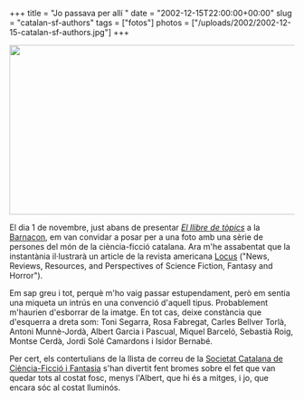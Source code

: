 +++
title = "Jo passava per allí "
date = "2002-12-15T22:00:00+00:00"
slug = "catalan-sf-authors"
tags = ["fotos"]
photos = ["/uploads/2002/2002-12-15-catalan-sf-authors.jpg"]
+++

<img width="600" height="300" src="/uploads/2002/2002-12-15-catalan-sf-authors.jpg">

El dia 1 de novembre, just abans de presentar [*El llibre de tòpics*](https://carlesbellver.net/llibres/elllibredetopics) a la [Barnacon](http://www.barnacon.com/), em van convidar a posar per a una foto amb una sèrie de persones del món de la ciència-ficció catalana. Ara m'he assabentat que la instantània il·lustrarà un article de la revista americana [Locus](http://www.locusmag.com/) ("News, Reviews, Resources, and Perspectives of Science Fiction, Fantasy and Horror").

Em sap greu i tot, perquè m'ho vaig passar estupendament, però em sentia una miqueta un intrús en una convenció d'aquell tipus. Probablement m'haurien d'esborrar de la imatge. En tot cas, deixe constància que d'esquerra a dreta som: Toni Segarra, Rosa Fabregat, Carles Bellver Torlà, Antoni Munnè-Jordà, Albert Garcia i Pascual, Miquel Barceló, Sebastià Roig, Montse Cerdà, Jordi Solé Camardons i Isidor Bernabé.

Per cert, els contertulians de la llista de correu de la [Societat Catalana de Ciència-Ficció i Fantasia](https://www.sccff.cat) s'han divertit fent bromes sobre el fet que van quedar tots al costat fosc, menys l'Albert, que hi és a mitges, i jo, que encara sóc al costat lluminós.


